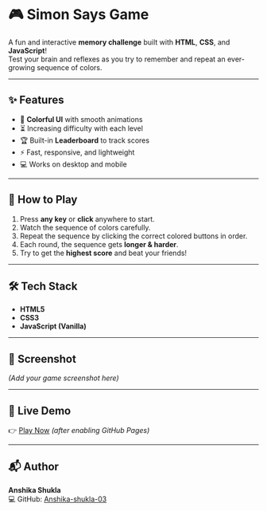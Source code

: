 # 🎮 Simon Says Game

A fun and interactive **memory challenge** built with **HTML**, **CSS**, and **JavaScript**!  
Test your brain and reflexes as you try to remember and repeat an ever-growing sequence of colors.

---

## ✨ Features
- 🎨 **Colorful UI** with smooth animations
- ⏳ Increasing difficulty with each level
- 🏆 Built-in **Leaderboard** to track scores
- ⚡ Fast, responsive, and lightweight
- 💻 Works on desktop and mobile

---

## 🚀 How to Play
1. Press **any key** or **click** anywhere to start.
2. Watch the sequence of colors carefully.
3. Repeat the sequence by clicking the correct colored buttons in order.
4. Each round, the sequence gets **longer & harder**.
5. Try to get the **highest score** and beat your friends!

---

## 🛠️ Tech Stack
- **HTML5**
- **CSS3**
- **JavaScript (Vanilla)**

---

## 📸 Screenshot
*(Add your game screenshot here)*

---

## 📍 Live Demo
👉 [Play Now](https://anshika-shukla-03.github.io/Simon-says-game/) *(after enabling GitHub Pages)*

---

## 📬 Author
**Anshika Shukla**  
💻 GitHub: [Anshika-shukla-03](https://github.com/Anshika-shukla-03)  
